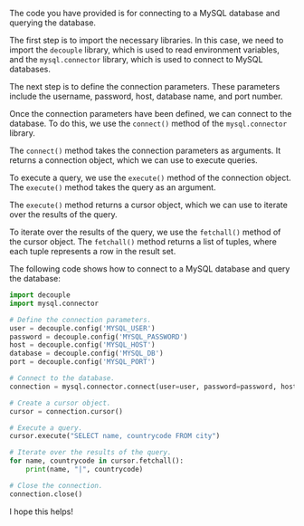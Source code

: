 The code you have provided is for connecting to a MySQL database and querying the database.

The first step is to import the necessary libraries. In this case, we need to import the `decouple` library, which is used to read environment variables, and the `mysql.connector` library, which is used to connect to MySQL databases.

The next step is to define the connection parameters. These parameters include the username, password, host, database name, and port number.

Once the connection parameters have been defined, we can connect to the database. To do this, we use the `connect()` method of the `mysql.connector` library.

The `connect()` method takes the connection parameters as arguments. It returns a connection object, which we can use to execute queries.

To execute a query, we use the `execute()` method of the connection object. The `execute()` method takes the query as an argument.

The `execute()` method returns a cursor object, which we can use to iterate over the results of the query.

To iterate over the results of the query, we use the `fetchall()` method of the cursor object. The `fetchall()` method returns a list of tuples, where each tuple represents a row in the result set.

The following code shows how to connect to a MySQL database and query the database:

```python
import decouple
import mysql.connector

# Define the connection parameters.
user = decouple.config('MYSQL_USER')
password = decouple.config('MYSQL_PASSWORD')
host = decouple.config('MYSQL_HOST')
database = decouple.config('MYSQL_DB')
port = decouple.config('MYSQL_PORT')

# Connect to the database.
connection = mysql.connector.connect(user=user, password=password, host=host, database=database, port=port)

# Create a cursor object.
cursor = connection.cursor()

# Execute a query.
cursor.execute("SELECT name, countrycode FROM city")

# Iterate over the results of the query.
for name, countrycode in cursor.fetchall():
    print(name, "|", countrycode)

# Close the connection.
connection.close()
```

I hope this helps!
